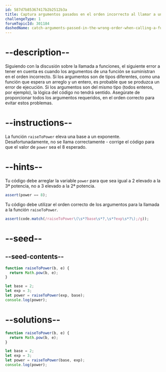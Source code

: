 ```yaml
---
id: 587d7b85367417b2b2512b3a
title: Captura argumentos pasados en el orden incorrecto al llamar a una función
challengeType: 1
forumTopicId: 301184
dashedName: catch-arguments-passed-in-the-wrong-order-when-calling-a-function
---
```


# --description--

Siguiendo con la discusión sobre la llamada a funciones, el siguiente error a tener en cuenta es cuando los argumentos de una función se suministran en el orden incorrecto. Si los argumentos son de tipos diferentes, como una función que espera un arreglo y un entero, es probable que se produzca un error de ejecución. Si los argumentos son del mismo tipo (todos enteros, por ejemplo), la lógica del código no tendrá sentido. Asegúrate de proporcionar todos los argumentos requeridos, en el orden correcto para evitar estos problemas.

# --instructions--

La función `raiseToPower` eleva una base a un exponente. Desafortunadamente, no se llama correctamente - corrige el código para que el valor de `power` sea el 8 esperado.

# --hints--

Tu código debe arreglar la variable `power` para que sea igual a 2 elevado a la 3ª potencia, no a 3 elevado a la 2ª potencia.

```js
assert(power == 8);
```

Tu código debe utilizar el orden correcto de los argumentos para la llamada a la función `raiseToPower`.

```js
assert(code.match(/raiseToPower\(\s*?base\s*?,\s*?exp\s*?\);/g));
```

# --seed--

## --seed-contents--

```js
function raiseToPower(b, e) {
  return Math.pow(b, e);
}

let base = 2;
let exp = 3;
let power = raiseToPower(exp, base);
console.log(power);
```

# --solutions--

```js
function raiseToPower(b, e) {
  return Math.pow(b, e);
}

let base = 2;
let exp = 3;
let power = raiseToPower(base, exp);
console.log(power);
```
